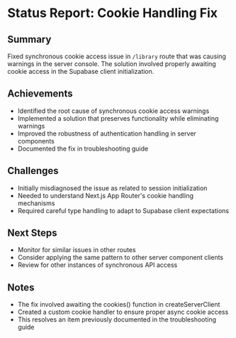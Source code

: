 # Status Report: Cookie Handling Fix

## Summary
Fixed synchronous cookie access issue in `/library` route that was causing warnings in the server console. The solution involved properly awaiting cookie access in the Supabase client initialization.

## Achievements
- Identified the root cause of synchronous cookie access warnings
- Implemented a solution that preserves functionality while eliminating warnings
- Improved the robustness of authentication handling in server components
- Documented the fix in troubleshooting guide

## Challenges
- Initially misdiagnosed the issue as related to session initialization
- Needed to understand Next.js App Router's cookie handling mechanisms
- Required careful type handling to adapt to Supabase client expectations

## Next Steps
- Monitor for similar issues in other routes
- Consider applying the same pattern to other server component clients
- Review for other instances of synchronous API access

## Notes
- The fix involved awaiting the cookies() function in createServerClient
- Created a custom cookie handler to ensure proper async cookie access
- This resolves an item previously documented in the troubleshooting guide 